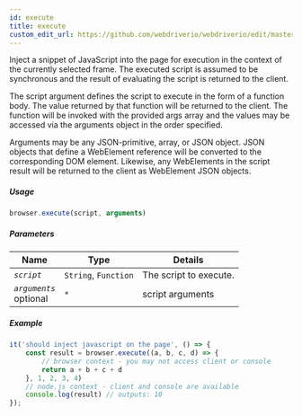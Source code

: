 ```yaml
---
id: execute
title: execute
custom_edit_url: https://github.com/webdriverio/webdriverio/edit/master/packages/webdriverio/src/commands/browser/execute.js
---
```


Inject a snippet of JavaScript into the page for execution in the context of the currently selected frame.
The executed script is assumed to be synchronous and the result of evaluating the script is returned to
the client.

The script argument defines the script to execute in the form of a function body. The value returned by
that function will be returned to the client. The function will be invoked with the provided args array
and the values may be accessed via the arguments object in the order specified.

Arguments may be any JSON-primitive, array, or JSON object. JSON objects that define a WebElement
reference will be converted to the corresponding DOM element. Likewise, any WebElements in the script
result will be returned to the client as WebElement JSON objects.

##### Usage

```js
browser.execute(script, arguments)
```

##### Parameters

| Name | Type | Details |
| ---- | ---- | ------- |
| <code><var>script</var></code> | <code>String</code>, <code>Function</code> | The script to execute. |
| <code><var>arguments</var></code><br><span class="label labelWarning">optional</span> | <code>*</code> | script arguments |

##### Example

```js execute.js
it('should inject javascript on the page', () => {
    const result = browser.execute((a, b, c, d) => {
        // browser context - you may not access client or console
        return a + b + c + d
    }, 1, 2, 3, 4)
    // node.js context - client and console are available
    console.log(result) // outputs: 10
});
```

